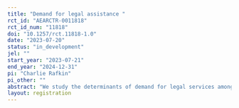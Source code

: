 ```yaml
---
title: "Demand for legal assistance "
rct_id: "AEARCTR-0011818"
rct_id_num: "11818"
doi: "10.1257/rct.11818-1.0"
date: "2023-07-20"
status: "in_development"
jel: ""
start_year: "2023-07-21"
end_year: "2024-12-31"
pi: "Charlie Rafkin"
pi_other: ""
abstract: "We study the determinants of demand for legal services among tenants facing eviction in Memphis, Tennessee. We conduct a randomized controlled trial (RCT) using a survey with a control group and two treatments: (1) providing information on the effectiveness of eviction attorneys, and (2) building trust in the organization that provides the eviction attorneys. We study the impacts of these treatments on three primary incentivized outcomes: (1) willingness to accept between cash and an attorney, (2) forecasts of the effects of attorneys in reducing rates of evictions in the future, (3) strategies played in Trust Games (Berg et al., 1995) with eviction attorneys relative to various reference groups. We also collect the secondary outcome of (4) participation in a program offering free legal assistance."
layout: registration
---
```


